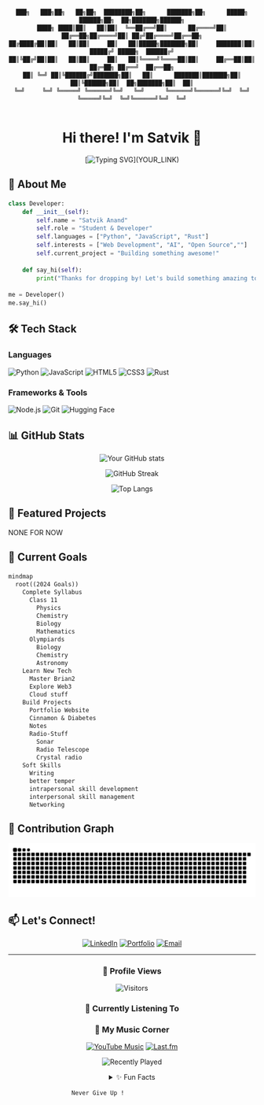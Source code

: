 <div align="center">

```

███╗   ███╗██╗   ██╗██╗  ████████╗██╗      ███████╗██╗      █████╗  ██████╗██╗  ██╗███████╗██████╗
████╗ ████║██║   ██║██║  ╚══██╔══╝██║      ██╔════╝██║     ██╔══██╗██╔════╝██║ ██╔╝██╔════╝██╔══██╗
██╔████╔██║██║   ██║██║     ██║   ██║█████╗███████╗██║     ███████║██║     █████╔╝ █████╗  ██████╔╝
██║╚██╔╝██║██║   ██║██║     ██║   ██║╚════╝╚════██║██║     ██╔══██║██║     ██╔═██╗ ██╔══╝  ██╔══██╗
██║ ╚═╝ ██║╚██████╔╝███████╗██║   ██║      ███████║███████╗██║  ██║╚██████╗██║  ██╗███████╗██║  ██║
╚═╝     ╚═╝ ╚═════╝ ╚══════╝╚═╝   ╚═╝      ╚══════╝╚══════╝╚═╝  ╚═╝ ╚═════╝╚═╝  ╚═╝╚══════╝╚═╝  ╚═╝


```

# Hi there! I'm Satvik 👋

[![Typing SVG](https://readme-typing-svg.demolab.com?font=Fira+Code&pause=1000&width=435&lines=Learning+New+Things;)](YOUR_LINK)

</div>

## 🚀 About Me

```python
class Developer:
    def __init__(self):
        self.name = "Satvik Anand"
        self.role = "Student & Developer"
        self.languages = ["Python", "JavaScript", "Rust"]
        self.interests = ["Web Development", "AI", "Open Source",""]
        self.current_project = "Building something awesome!"

    def say_hi(self):
        print("Thanks for dropping by! Let's build something amazing together!")

me = Developer()
me.say_hi()
```

## 🛠️ Tech Stack

### Languages
![Python](https://img.shields.io/badge/Python-3776AB?style=for-the-badge&logo=python&logoColor=white)
![JavaScript](https://img.shields.io/badge/JavaScript-F7DF1E?style=for-the-badge&logo=javascript&logoColor=black)
![HTML5](https://img.shields.io/badge/HTML5-E34F26?style=for-the-badge&logo=html5&logoColor=white)
![CSS3](https://img.shields.io/badge/CSS3-1572B6?style=for-the-badge&logo=css3&logoColor=white)
![Rust](https://img.shields.io/badge/Rust-%23000000.svg?e&style=for-the-badge&logo=rust&logoColor=white)

### Frameworks & Tools
![Node.js](https://img.shields.io/badge/Node.js-43853D?style=for-the-badge&logo=node.js&logoColor=white)
![Git](https://img.shields.io/badge/GIT-E44C30?style=for-the-badge&logo=git&logoColor=white)
![Hugging Face](https://img.shields.io/badge/Hugging%20Face-FFD21E?style=for-the-badge&logo=huggingface&logoColor=000)


## 📊 GitHub Stats

<div align="center">

![Your GitHub stats](https://github-readme-stats.vercel.app/api?username=dirtbag128&show_icons=true&theme=transparent)

![GitHub Streak](https://github-readme-streak-stats.herokuapp.com/?user=dirtbag128&theme=transparent)

![Top Langs](https://github-readme-stats.vercel.app/api/top-langs/?username=dirtbag128&layout=compact&theme=transparent)

</div>

## 🌟 Featured Projects

NONE FOR NOW

## 🎯 Current Goals

```mermaid
mindmap
  root((2024 Goals))
    Complete Syllabus
      Class 11
        Physics
        Chemistry
        Biology
        Mathematics
      Olympiards
        Biology
        Chemistry
        Astronomy
    Learn New Tech
      Master Brian2
      Explore Web3
      Cloud stuff
    Build Projects
      Portfolio Website
      Cinnamon & Diabetes
      Notes
      Radio-Stuff
        Sonar
        Radio Telescope
        Crystal radio
    Soft Skills
      Writing
      better temper
      intrapersonal skill development
      interpersonal skill management
      Networking
```

## 🐍 Contribution Graph

![Snake animation](https://github.com/dirtbag128/dirtbag128/blob/output/github-contribution-grid-snake.svg)

## 📫 Let's Connect!

<div align="center">

[![LinkedIn](https://img.shields.io/badge/LinkedIn-0077B5?style=for-the-badge&logo=linkedin&logoColor=white)](satvik64)
[![Portfolio](https://img.shields.io/badge/Portfolio-FF5722?style=for-the-badge&logo=google-chrome&logoColor=white)](YOUR_WEBSITE)
[![Email](https://img.shields.io/badge/Email-D14836?style=for-the-badge&logo=gmail&logoColor=white)](mailto:anandsatvik11313@gmail.com)

</div>

---

<div align="center">

### 👀 Profile Views

![Visitors](https://komarev.com/ghpvc/?username=dirtbag128&color=lightgrey)

### 🎵 Currently Listening To

### 🎵 My Music Corner

<div align="center">

[![YouTube Music](https://img.shields.io/badge/YouTube_Music-FF0000?style=for-the-badge&logo=youtube-music&logoColor=white)](https://music.youtube.com/@satvik1024)
[![Last.fm](https://img.shields.io/badge/Last.fm-D51007?style=for-the-badge&logo=last.fm&logoColor=white)](https://www.last.fm/user/satvik64)

![Recently Played](https://lastfm-recently-played.vercel.app/api?user=satvik64)

</div>

<details>
<summary>✨ Fun Facts</summary>
<br>

- 🌱 I'm currently learning Brian2
- 💬 Ask me about Moving out
- ⚡ Fun fact: I am not fun
- 🎮 When not coding: studying

</details>

</div>

```
                  Never Give Up !
```
